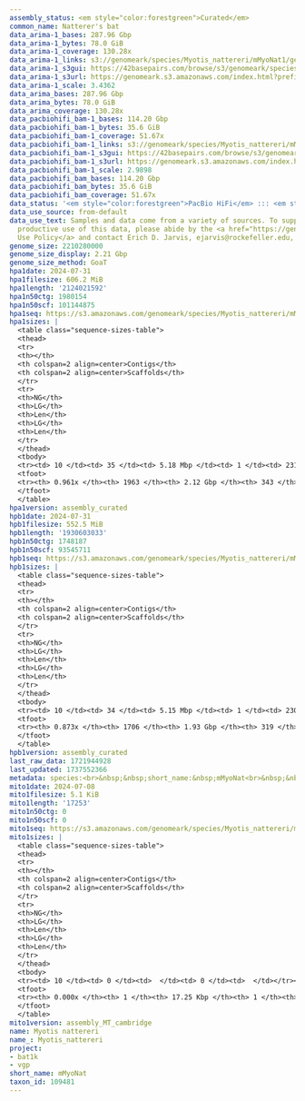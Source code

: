 ```yaml
---
assembly_status: <em style="color:forestgreen">Curated</em>
common_name: Natterer's bat
data_arima-1_bases: 287.96 Gbp
data_arima-1_bytes: 78.0 GiB
data_arima-1_coverage: 130.28x
data_arima-1_links: s3://genomeark/species/Myotis_nattereri/mMyoNat1/genomic_data/arima/<br>
data_arima-1_s3gui: https://42basepairs.com/browse/s3/genomeark/species/Myotis_nattereri/mMyoNat1/genomic_data/arima/
data_arima-1_s3url: https://genomeark.s3.amazonaws.com/index.html?prefix=species/Myotis_nattereri/mMyoNat1/genomic_data/arima/
data_arima-1_scale: 3.4362
data_arima_bases: 287.96 Gbp
data_arima_bytes: 78.0 GiB
data_arima_coverage: 130.28x
data_pacbiohifi_bam-1_bases: 114.20 Gbp
data_pacbiohifi_bam-1_bytes: 35.6 GiB
data_pacbiohifi_bam-1_coverage: 51.67x
data_pacbiohifi_bam-1_links: s3://genomeark/species/Myotis_nattereri/mMyoNat1/genomic_data/pacbio_hifi/<br>
data_pacbiohifi_bam-1_s3gui: https://42basepairs.com/browse/s3/genomeark/species/Myotis_nattereri/mMyoNat1/genomic_data/pacbio_hifi/
data_pacbiohifi_bam-1_s3url: https://genomeark.s3.amazonaws.com/index.html?prefix=species/Myotis_nattereri/mMyoNat1/genomic_data/pacbio_hifi/
data_pacbiohifi_bam-1_scale: 2.9898
data_pacbiohifi_bam_bases: 114.20 Gbp
data_pacbiohifi_bam_bytes: 35.6 GiB
data_pacbiohifi_bam_coverage: 51.67x
data_status: '<em style="color:forestgreen">PacBio HiFi</em> ::: <em style="color:forestgreen">Arima</em>'
data_use_source: from-default
data_use_text: Samples and data come from a variety of sources. To support fair and
  productive use of this data, please abide by the <a href="https://genome10k.soe.ucsc.edu/data-use-policies/">Data
  Use Policy</a> and contact Erich D. Jarvis, ejarvis@rockefeller.edu, with any questions.
genome_size: 2210280000
genome_size_display: 2.21 Gbp
genome_size_method: GoaT
hpa1date: 2024-07-31
hpa1filesize: 606.2 MiB
hpa1length: '2124021592'
hpa1n50ctg: 1980154
hpa1n50scf: 101144875
hpa1seq: https://s3.amazonaws.com/genomeark/species/Myotis_nattereri/mMyoNat1/assembly_curated/mMyoNat1.hap1.cur.20240731.fasta.gz
hpa1sizes: |
  <table class="sequence-sizes-table">
  <thead>
  <tr>
  <th></th>
  <th colspan=2 align=center>Contigs</th>
  <th colspan=2 align=center>Scaffolds</th>
  </tr>
  <tr>
  <th>NG</th>
  <th>LG</th>
  <th>Len</th>
  <th>LG</th>
  <th>Len</th>
  </tr>
  </thead>
  <tbody>
  <tr><td> 10 </td><td> 35 </td><td> 5.18 Mbp </td><td> 1 </td><td> 231.76 Mbp </td></tr><tr><td> 20 </td><td> 85 </td><td> 3.81 Mbp </td><td> 2 </td><td> 217.01 Mbp </td></tr><tr><td> 30 </td><td> 149 </td><td> 3.10 Mbp </td><td> 3 </td><td> 215.95 Mbp </td></tr><tr><td> 40 </td><td> 228 </td><td> 2.50 Mbp </td><td> 5 </td><td> 113.47 Mbp </td></tr><tr style="background-color:#cccccc;"><td> 50 </td><td> 329 </td><td style="background-color:#88ff88;"> 1.98 Mbp </td><td> 7 </td><td style="background-color:#88ff88;"> 101.14 Mbp </td></tr><tr><td> 60 </td><td> 454 </td><td> 1.55 Mbp </td><td> 9 </td><td> 93.13 Mbp </td></tr><tr><td> 70 </td><td> 613 </td><td> 1.23 Mbp </td><td> 12 </td><td> 83.31 Mbp </td></tr><tr><td> 80 </td><td> 826 </td><td> 0.87 Mbp </td><td> 15 </td><td> 59.94 Mbp </td></tr><tr><td> 90 </td><td> 1166 </td><td> 460.05 Kbp </td><td> 19 </td><td> 44.16 Mbp </td></tr><tr><td> 100 </td><td> 0 </td><td>  </td><td> 0 </td><td>  </td></tr></tbody>
  <tfoot>
  <tr><th> 0.961x </th><th> 1963 </th><th> 2.12 Gbp </th><th> 343 </th><th> 2.12 Gbp </th></tr>
  </tfoot>
  </table>
hpa1version: assembly_curated
hpb1date: 2024-07-31
hpb1filesize: 552.5 MiB
hpb1length: '1930603033'
hpb1n50ctg: 1748187
hpb1n50scf: 93545711
hpb1seq: https://s3.amazonaws.com/genomeark/species/Myotis_nattereri/mMyoNat1/assembly_curated/mMyoNat1.hap2.cur.20240731.fasta.gz
hpb1sizes: |
  <table class="sequence-sizes-table">
  <thead>
  <tr>
  <th></th>
  <th colspan=2 align=center>Contigs</th>
  <th colspan=2 align=center>Scaffolds</th>
  </tr>
  <tr>
  <th>NG</th>
  <th>LG</th>
  <th>Len</th>
  <th>LG</th>
  <th>Len</th>
  </tr>
  </thead>
  <tbody>
  <tr><td> 10 </td><td> 34 </td><td> 5.15 Mbp </td><td> 1 </td><td> 230.96 Mbp </td></tr><tr><td> 20 </td><td> 86 </td><td> 3.67 Mbp </td><td> 2 </td><td> 214.95 Mbp </td></tr><tr><td> 30 </td><td> 153 </td><td> 2.96 Mbp </td><td> 4 </td><td> 113.76 Mbp </td></tr><tr><td> 40 </td><td> 238 </td><td> 2.31 Mbp </td><td> 6 </td><td> 97.80 Mbp </td></tr><tr style="background-color:#cccccc;"><td> 50 </td><td> 348 </td><td style="background-color:#88ff88;"> 1.75 Mbp </td><td> 8 </td><td style="background-color:#88ff88;"> 93.55 Mbp </td></tr><tr><td> 60 </td><td> 493 </td><td> 1.34 Mbp </td><td> 10 </td><td> 82.78 Mbp </td></tr><tr><td> 70 </td><td> 682 </td><td> 0.99 Mbp </td><td> 13 </td><td> 61.77 Mbp </td></tr><tr><td> 80 </td><td> 971 </td><td> 0.57 Mbp </td><td> 17 </td><td> 53.44 Mbp </td></tr><tr><td> 90 </td><td> 0 </td><td>  </td><td> 0 </td><td>  </td></tr><tr><td> 100 </td><td> 0 </td><td>  </td><td> 0 </td><td>  </td></tr></tbody>
  <tfoot>
  <tr><th> 0.873x </th><th> 1706 </th><th> 1.93 Gbp </th><th> 319 </th><th> 1.93 Gbp </th></tr>
  </tfoot>
  </table>
hpb1version: assembly_curated
last_raw_data: 1721944928
last_updated: 1737552366
metadata: species:<br>&nbsp;&nbsp;short_name:&nbsp;mMyoNat<br>&nbsp;&nbsp;name:&nbsp;Myotis&nbsp;nattereri<br>&nbsp;&nbsp;taxon_id:&nbsp;109481<br>&nbsp;&nbsp;common_name:&nbsp;Natterer's&nbsp;bat<br>&nbsp;&nbsp;order:<br>&nbsp;&nbsp;&nbsp;&nbsp;name:&nbsp;Chiroptera<br>&nbsp;&nbsp;family:<br>&nbsp;&nbsp;&nbsp;&nbsp;name:&nbsp;Vespertilionidae<br>&nbsp;&nbsp;individuals:<br>&nbsp;&nbsp;&nbsp;&nbsp;-&nbsp;short_name:&nbsp;mMyoNat1<br>&nbsp;&nbsp;&nbsp;&nbsp;&nbsp;&nbsp;biosample_id:&nbsp;SAMEA114614248<br>&nbsp;&nbsp;&nbsp;&nbsp;&nbsp;&nbsp;sex:&nbsp;male<br>&nbsp;&nbsp;genome_size:&nbsp;2210280000<br>&nbsp;&nbsp;genome_size_method:&nbsp;GoaT<br>&nbsp;&nbsp;project:&nbsp;[&nbsp;bat1k,&nbsp;vgp&nbsp;]<br>
mito1date: 2024-07-08
mito1filesize: 5.1 KiB
mito1length: '17253'
mito1n50ctg: 0
mito1n50scf: 0
mito1seq: https://s3.amazonaws.com/genomeark/species/Myotis_nattereri/mMyoNat1/assembly_MT_cambridge/mMyoNat1.MT.20240708.fasta.gz
mito1sizes: |
  <table class="sequence-sizes-table">
  <thead>
  <tr>
  <th></th>
  <th colspan=2 align=center>Contigs</th>
  <th colspan=2 align=center>Scaffolds</th>
  </tr>
  <tr>
  <th>NG</th>
  <th>LG</th>
  <th>Len</th>
  <th>LG</th>
  <th>Len</th>
  </tr>
  </thead>
  <tbody>
  <tr><td> 10 </td><td> 0 </td><td>  </td><td> 0 </td><td>  </td></tr><tr><td> 20 </td><td> 0 </td><td>  </td><td> 0 </td><td>  </td></tr><tr><td> 30 </td><td> 0 </td><td>  </td><td> 0 </td><td>  </td></tr><tr><td> 40 </td><td> 0 </td><td>  </td><td> 0 </td><td>  </td></tr><tr style="background-color:#cccccc;"><td> 50 </td><td> 0 </td><td style="background-color:#ff8888;">  </td><td> 0 </td><td style="background-color:#ff8888;">  </td></tr><tr><td> 60 </td><td> 0 </td><td>  </td><td> 0 </td><td>  </td></tr><tr><td> 70 </td><td> 0 </td><td>  </td><td> 0 </td><td>  </td></tr><tr><td> 80 </td><td> 0 </td><td>  </td><td> 0 </td><td>  </td></tr><tr><td> 90 </td><td> 0 </td><td>  </td><td> 0 </td><td>  </td></tr><tr><td> 100 </td><td> 0 </td><td>  </td><td> 0 </td><td>  </td></tr></tbody>
  <tfoot>
  <tr><th> 0.000x </th><th> 1 </th><th> 17.25 Kbp </th><th> 1 </th><th> 17.25 Kbp </th></tr>
  </tfoot>
  </table>
mito1version: assembly_MT_cambridge
name: Myotis nattereri
name_: Myotis_nattereri
project:
- bat1k
- vgp
short_name: mMyoNat
taxon_id: 109481
---
```

